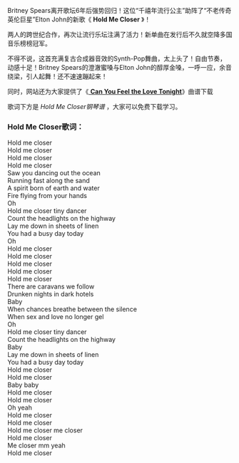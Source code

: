 

Britney Spears离开歌坛6年后强势回归！这位“千禧年流行公主”助阵了“不老传奇英伦巨星”Elton John的新歌《 **Hold Me
Closer** 》！

两人的跨世纪合作，再次让流行乐坛注满了活力！新单曲在发行后不久就空降多国音乐榜榜冠军。

不得不说，这首充满复古合成器音效的Synth-Pop舞曲，太上头了！自由节奏，动感十足！Britney Spears的澄澈蜜嗓与Elton
John的醇厚金嗓，一呼一应，余音绕梁，引人起舞！还不速速蹦起来！

同时，网站还为大家提供了《[ **Can You Feel the Love Tonight**](Music-6040.html "Can You
Feel the Love Tonight")》曲谱下载

歌词下方是 _Hold Me Closer钢琴谱_ ，大家可以免费下载学习。

### Hold Me Closer歌词：

Hold me closer  
Hold me closer  
Hold me closer  
Hold me closer  
Saw you dancing out the ocean  
Running fast along the sand  
A spirit born of earth and water  
Fire flying from your hands  
Oh  
Hold me closer tiny dancer  
Count the headlights on the highway  
Lay me down in sheets of linen  
You had a busy day today  
Oh  
Hold me closer  
Hold me closer  
Hold me closer  
Hold me closer  
Hold me closer  
There are caravans we follow  
Drunken nights in dark hotels  
Baby  
When chances breathe between the silence  
When sex and love no longer gel  
Oh  
Hold me closer tiny dancer  
Count the headlights on the highway  
Baby  
Lay me down in sheets of linen  
You had a busy day today  
Hold me closer  
Hold me closer  
Baby baby  
Hold me closer  
Hold me closer  
Oh yeah  
Hold me closer  
Hold me closer  
Hold me closer me closer  
Hold me closer  
Me closer mm yeah  
Hold me closer

